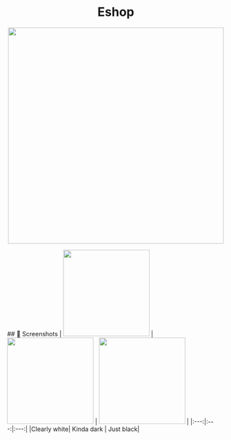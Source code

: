 
<h1 align="center">Eshop</h1>
<p align="center">
 <img src="https://user-images.githubusercontent.com/97020993/178672250-757cb479-b691-4251-8d55-f207190882ef.jpg" width="500" height="500"/>
</p>
## 📱 Screenshots
| <img src="https://user-images.githubusercontent.com/97020993/178676278-c8581707-9995-4b58-9da6-fd1986b94eab.jpg" width="200"/> |<img src="https://user-images.githubusercontent.com/97020993/178676342-98cc8b6f-0ee6-4498-9254-e3382d7fdb31.jpg" width="200"/> | <img src="https://user-images.githubusercontent.com/97020993/178676537-b8f1855a-b876-4ea1-8687-1d104b7902b0.jpg" width="200"/> |
|:---:|:---:|:---:|
|Clearly white| Kinda dark | Just black|
